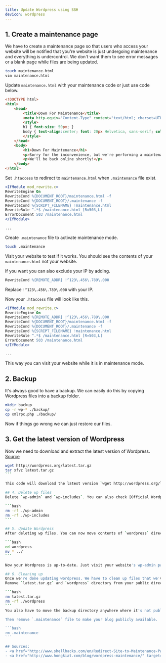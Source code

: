 ```yaml
---
title: Update Wordpress using SSH
devicon: wordpress
---
```


## 1. Create a maintenance page
We have to create a maintenance page so that users who access your website will be notified that you're
website is just undergoing maintenance and everything is undercontrol. We don't want them to see error
messages or a blank page while files are being updated.

```bash
touch maintenance.html
vim maintenance.html
```

Update `maintenance.html` with your maintenance code or just use code below.

```html
<!DOCTYPE html>
<html>
    <head>
        <title>Down For Maintenance</title>
        <meta http-equiv="Content-Type" content="text/html; charset=UTF-8">
        <style>
        h1 { font-size: 50px; }
        body { text-align:center; font: 20px Helvetica, sans-serif; color: #333; }
        </style>
    </head>
    <body>
        <h1>Down For Maintenance</h1>
        <p>Sorry for the inconvenience, but we're performing a maintenance at the moment.</p>
        <p>We'll be back online shortly!</p>
    </body>
</html>
```

Set `.htaccess` to redirect to `maintenance.html` when `.maintenance` file exist.

```apache
<IfModule mod_rewrite.c>
RewriteEngine On
RewriteCond %{DOCUMENT_ROOT}/maintenance.html -f
RewriteCond %{DOCUMENT_ROOT}/.maintenance -f
RewriteCond %{SCRIPT_FILENAME} !maintenance.html
RewriteRule ^.*$ /maintenance.html [R=503,L]
ErrorDocument 503 /maintenance.html
</IfModule>

...
```

Create `.maintenance` file to activate maintenance mode.

```bash
touch .maintenance
```

Visit your website to test if it works. You should see the contents of your `maintenance.html` not your website.

If you want you can also exclude your IP by adding.

```apache
RewriteCond %{REMOTE_ADDR} !^123\.456\.789\.000
```

Replace `!^123\.456\.789\.000` with your IP.

Now your `.htaccess` file will look like this.

```apache
<IfModule mod_rewrite.c>
RewriteEngine On
RewriteCond %{REMOTE_ADDR} !^123\.456\.789\.000
RewriteCond %{DOCUMENT_ROOT}/maintenance.html -f
RewriteCond %{DOCUMENT_ROOT}/.maintenance -f
RewriteCond %{SCRIPT_FILENAME} !maintenance.html
RewriteRule ^.*$ /maintenance.html [R=503,L]
ErrorDocument 503 /maintenance.html
</IfModule>

...
```

This way you can visit your website while it is in maintenance mode.

## 2. Backup
It's always good to have a backup. We can easily do this by copying Wordpress files into a backup folder.

```bash
mkdir backup
cp -r wp-* ./backup/
cp xmlrpc.php ./backup/
```

Now if things go wrong we can just restore our files.

## 3. Get the latest version of Wordpress
Now we need to download and extract the latest version of Wordpress.
[Source](http://code.tutsplus.com/articles/quick-tip-upgrade-your-wordpress-site-via-ssh--wp-27691)

````bash
wget http://wordpress.org/latest.tar.gz
tar xfvz latest.tar.gz
```

This code will download the latest version `wget http://wordpress.org/latest.tar.gz` and extract it `tar xfvz latest.tar.gz`. A new directory `wordpress` will be created that contains latest version of Wordpress.

## 4. Delete wp files
Delete `wp-admin` and `wp-includes`. You can also check [Official Wordpress Docs](https://codex.wordpress.org/Upgrading_WordPress_-_Extended_Instructions#Step_7:_Delete_the_old_WordPress_files) for the list of files to delete.

```bash
rm -rf ./wp-admin
rm -rf ./wp-includes
```

## 5. Update Wordpress
After deleting wp files. You can now move contents of `wordpress` directory to your website directory.

```bash
cd wordpress
mv * ../
```

Now your Wordpress is up-to-date. Just visit your website's wp-admin page to Update the database. Don't forget to always backup your database before updating.

## 6. Cleaning up
Once we're done updating wordpress. We have to clean up files that we've created along the process.
Remove `latest.tar.gz` and `wordpress` directory from your public directory.

```bash
rm latest.tar.gz
rm -rf ./wordpress
```
You also have to move the backup directory anywhere where it's not publicly accessible.

Then remove `.maintenance` file to make your blog publicly available.

```bash
rm .maintenance
```

## Sources:
- <a href="http://www.shellhacks.com/en/Redirect-Site-to-Maintenance-Page-using-Apache-and-HTAccess" target="_blank">Redirect Site to Maintenance Page using Apache and HTAccess</a>
- <a href="http://www.hongkiat.com/blog/wordpress-maintenance/" target="_blank">How To Put WordPress Site Into Maintenance Mode</a>


